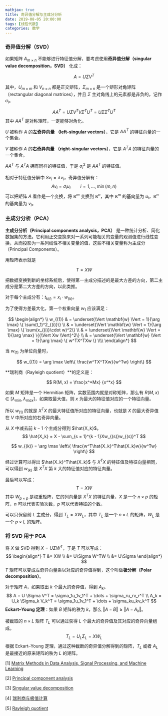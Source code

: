 ```yaml
---
mathjax: true
title: 奇异值分解与主成分分析
date: 2019-08-05 20:00:00
tags: [线性代数]
categories: 数学
---
```


### 奇异值分解（SVD）

如果矩阵 $A_{m\times n}$ 不能够进行特征值分解，要考虑使用**奇异值分解（singular value decomposition，SVD）** 化成：

$$
A = U\Sigma V^T
$$

其中，$U_{m\times m}$ 和 $V_{n\times n}$ 都是正交矩阵，$\Sigma_{m\times n}$ 是一个矩形对角矩阵 （rectangular diagonal matrices），并且 $\Sigma$ 主对角线上的元素都是非负的，记作 $\sigma_i$。

$$
AA^T = U\Sigma V^T V\Sigma^T U^T = U \Sigma\Sigma^T U^T
$$
其中 $AA^T$ 是对称矩阵，一定能够对角化。

<!--more-->

$U$ 被称作 $A$ 的**左奇异向量 （left-singular vectors）**，它是 $AA^T$ 的特征向量的一个集合。

$V$ 被称作 $A$ 的**右奇异向量 （right-singular vectors）**，它是 $A^TA$ 的特征向量的一个集合。

$AA^T$ 与 $A^TA$ 拥有同样的特征值，于是 $\sigma_i^2$ 是 $AA^T$ 的特征值。

相对于特征值分解中 $Sv_i = \lambda v_i$，奇异值分解有：
$$
Av_i = \sigma_i u_i \qquad i = 1, \ldots, \min(m, n)
$$
可以把矩阵 $A$ 看作是一个变换，将 $\mathbb{R}^m$ 变换到 $\mathbb{R}^n$，其中 $\mathbb{R}^m$ 的基向量为 $u_i$，$\mathbb{R}^n$ 的基向量为 $v_i$。

### 主成分分析（PCA）

**主成分分析（Principal components analysis，PCA）** 是一种统计分析、简化数据集的方法。它利用正交变换来对一系列可能相关的变量的观测值进行线性变换，从而投影为一系列线性不相关变量的值，这些不相关变量称为主成分（Principal Components）。

用矩阵表示就是

$$
T = XW
$$

把数据变换到新的坐标系统后，使得第一主成分描述的是最大方差的方向，第二主成分是第二大方差的方向，以此类推。

对于每个主成分有：$t_{k(i)} = x_{i} \cdot w_{(k)}$。

为了使得方差最大化，第一个权重向量 $w_1$ 应该满足：

$$
\begin{align*} \\
 w_{(1)}
 & = \underset{\Vert \mathbf{w} \Vert = 1}{\arg \max} \{ \sum(t_1)^2_{(i)}\} \\
 & = \underset{\Vert \mathbf{w} \Vert = 1}{\arg \max} \{ \sum(x_{(i)}\cdot w)^2\} \\
 & = \underset{\Vert \mathbf{w} \Vert = 1}{\arg \max} \{{\Vert Xw \Vert}^2\} \\
 & = \underset{\Vert \mathbf{w} \Vert = 1}{\arg \max} \{ w^TX^TXw \} \\\\
\end{align*}
$$

当 $w_{(1)}$ 为单位向量时，

$$
w_{(1)} = \arg \max \left\{ \frac{w^TX^TXw}{w^Tw} \right\}
$$

**瑞利商（Rayleigh quotient）**的定义是：

$$
R(M, x) = \frac{x^*Mx} {x^*x}
$$

如果 $M$ 矩阵是一个 Hermitian 矩阵，实数范围内就是对称矩阵，那么有 $R(M, x) \in [\lambda_{min}, \lambda_{max}]$，如果取最大值，则 $x$ 为最大的特征值对应的一个特征向量。

所以 $w_{(1)}$ 的就是 $X^TX$ 的最大特征值所对应的特征向量，也就是 $X$ 的最大奇异值在 $V$ 中所对应的右奇异向量。

从 $X$ 中减去前 $k - 1$ 个主成分得到 $\hat{X_k}$。
$$
\hat{X_k} = X - \sum_{s = 1}^{k - 1}Xw_{(s)}w_{(s)}^T
$$

$$
w_{(k)} = \arg \max \left\{ \frac{w^T\hat{X_k}^T\hat{X_k}w}{w^Tw} \right\}
$$

经过计算可以得出 $\hat{X_k}^T\hat{X_k}$ 与 $X^TX$ 的特征值及特征向量相同，可以得到 $w_{(k)}$ 是 $X^TX$ 第 $k$ 大的特征值对应的特征向量。

最后可以写成：
$$
T = XW
$$
其中 $W_{p \times p}$ 是权重矩阵，它的列向量是 $X^TX$ 的特征向量，$X$ 是一个 $n \times p$ 的矩阵，$n$ 可以代表实验次数，$p$ 可以代表特征的个数。

可以只保留前 $L$ 主成分，得到 $T_L = X W_L$，其中 $T_L$ 是一个 $n \times L$ 的矩阵，$W_L$ 是一个 $p \times L$ 的矩阵。

### 将 SVD 用于 PCA

将 $X$ 做 SVD 得到 $X = U\Sigma W^T$，于是 $T$ 可以写成：
$$
\begin{align*}
T
&= XW \\
&= U\Sigma W^TW \\
&= U\Sigma
\end{align*}
$$
$T$ 矩阵可以变成左奇异向量乘以对应的奇异值得到，这个叫做**极分解（Polar decomposition）**。

对于矩阵 $A$，如果取出 $k$ 个最大的奇异值，得到 $A_k$。
$$
A = U \Sigma V^T = \sigma_1u_1v_1^T + \dots + \sigma_ru_rv_r^T \\
A_k = U_k \Sigma_k V_k^T = \sigma_1u_1v_1^T + \dots + \sigma_ku_kv_k^T
$$
**Eckart–Young 定理**：如果 $B$ 矩阵的秩为 $k$，那么 $\Vert A - B \Vert \ge \Vert A - A_k \Vert$。

被截取的 $n\times L$ 矩阵 $T_L$ 可以通过获得 $L$ 个最大的奇异值及其对应的奇异向量组成。
$$
T_L = U_L\Sigma_L = X W_L
$$
根据 Eckart–Young 定理，通过这种截断的奇异值分解得到的矩阵，$T_L$ 或者 $A_L$ 是最接近的原来矩阵的秩为 $L$ 的矩阵。


[1] [Matrix Methods in Data Analysis, Signal Processing, and Machine Learning](https://ocw.mit.edu/courses/mathematics/18-065-matrix-methods-in-data-analysis-signal-processing-and-machine-learning-spring-2018/)

[2] [Principal component analysis](https://en.wikipedia.org/wiki/Principal_component_analysis)

[3] [Singular value decomposition](https://en.wikipedia.org/wiki/Singular_value_decomposition#Geometric_meaning)

[4] [瑞利商与极值计算](https://seanwangjs.github.io/2017/11/27/rayleigh-quotient-maximum.html)

[5] [Rayleigh quotient](https://en.wikipedia.org/wiki/Rayleigh_quotient)

